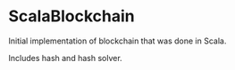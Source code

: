 # ScalaBlockchain

Initial implementation of blockchain that was done in Scala.

Includes hash and hash solver.
